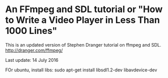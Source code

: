 An FFmpeg and SDL tutorial or "How to Write a Video Player in Less Than 1000 Lines"
===================

This is an updated version of Stephen Dranger tutorial on ffmpeg and SDL.
http://dranger.com/ffmpeg/

Last update: 14 July 2016

FOr ubuntu, install libs: 
      sudo apt-get install libsdl1.2-dev libavdevice-dev

